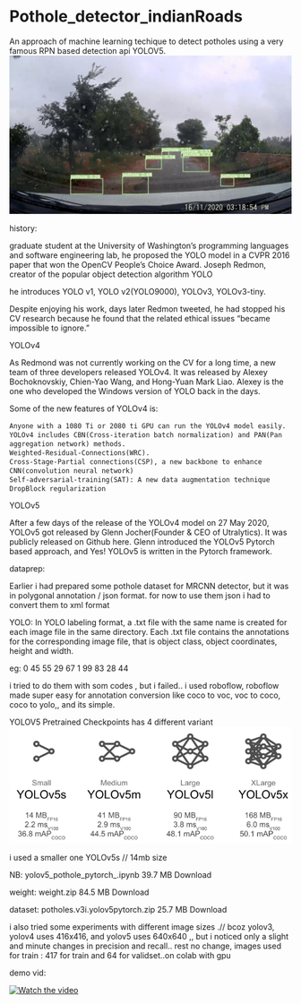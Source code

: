 # Pothole_detector_indianRoads

An approach of machine learning techique to detect potholes using a very famous
RPN based detection api YOLOV5.\
 ![Alt text](output.jpg)





history:

graduate student at the University of Washington’s programming languages and software engineering lab, he proposed the YOLO model in a CVPR 2016 paper that won the OpenCV People’s Choice Award.
Joseph Redmon, creator of the popular object detection algorithm YOLO

he introduces YOLO v1,
YOLO v2(YOLO9000),
YOLOv3,
YOLOv3-tiny.

Despite enjoying his work, days later Redmon tweeted, he had stopped his CV research because he found that the related ethical issues “became impossible to ignore.”

YOLOv4

As Redmond was not currently working on the CV for a long time, a new team of three developers released YOLOv4. It was released by Alexey Bochoknovskiy, Chien-Yao Wang, and Hong-Yuan Mark Liao. Alexey is the one who developed the Windows version of YOLO back in the days.

Some of the new features of YOLOv4 is:

    Anyone with a 1080 Ti or 2080 ti GPU can run the YOLOv4 model easily. 
    YOLOv4 includes CBN(Cross-iteration batch normalization) and PAN(Pan aggregation network) methods.
    Weighted-Residual-Connections(WRC).
    Cross-Stage-Partial connections(CSP), a new backbone to enhance CNN(convolution neural network)
    Self-adversarial-training(SAT): A new data augmentation technique
    DropBlock regularization

YOLOv5

After a few days of the release of the YOLOv4 model on 27 May 2020, YOLOv5 got released by Glenn Jocher(Founder & CEO of Utralytics). It was publicly released on Github here. Glenn introduced the YOLOv5 Pytorch based approach, and Yes! YOLOv5 is written in the Pytorch framework.


dataprep:

Earlier i had prepared some pothole dataset for MRCNN detector,
but it was in polygonal annotation / json format.
for now to use them json i had to convert them to xml format


YOLO: In YOLO labeling format, a .txt file with the same name is created for each image file in the same directory. Each .txt file contains the annotations for the corresponding image file, that is object class, object coordinates, height and width.

<object-class> <x> <y> <width> <height>

eg:
0 45 55 29 67
1 99 83 28 44


i tried to do them with som codes , but i failed..
i used roboflow, roboflow made super easy for annotation conversion like coco to voc, voc to coco, coco to yolo,, and its simple.

YOLOV5 Pretrained Checkpoints has 4 different variant
 ![Alt text](nets.png)

i used a smaller one YOLOv5s // 14mb size

NB:
yolov5_pothole_pytorch_.ipynb 39.7 MB Download

weight:
weight.zip 84.5 MB Download

dataset:
potholes.v3i.yolov5pytorch.zip 25.7 MB Download


i also tried some experiments with different image sizes .// bcoz yolov3, yolov4 uses 416x416, and yolov5 uses 640x640 ,,
but i noticed only a slight and minute changes in precision and recall.. rest no change,
images used  for train : 417 for train and 64 for validset..on colab with gpu

demo vid:

[![Watch the video](out_put2.png)](https://youtu.be/6P9bpwoqhMg)

